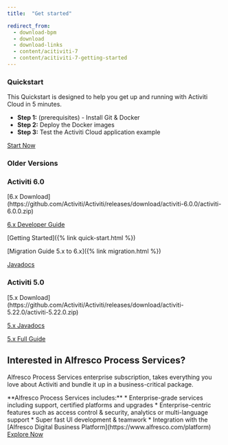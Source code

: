 ```yaml
---
title:  "Get started"

redirect_from:
  - download-bpm
  - download
  - download-links
  - content/acitiviti-7
  - content/acitiviti-7-getting-started
---
```

<div class="three-cards">
  <div class="three-cards__wrap">
    <div class="card three-cards__card">
      <h3 class="card__title">Quickstart</h3>
<div class="card__content" markdown='1'>
This Quickstart is designed to help you get up and running with Activiti Cloud in 5 minutes.

* **Step 1:** (prerequisites) - Install Git & Docker
* **Step 2:** Deploy the Docker images
* **Step 3:** Test the Activiti Cloud application example
</div>
      <div class="three-cards__card-cta">
        <a href="https://activiti.gitbooks.io/activiti-7-developers-guide/getting-started/quickstart.html" class="btn btn--large px-8 font-normal">Start Now</a>
      </div>
    </div>

  </div>
</div>

<div class="wrap py-4 xl:py-16 text-center">
  <h3 class="section-heading text-center">Older Versions</h3>
  <div class="flex flex-wrap justify-around">
  <div class="my-8 md:m-8 pb-2">
    <h3 class="section-heading xl:px-6">Activiti 6.0</h3>
  <div markdown='1'>
[6.x Download](https://github.com/Activiti/Activiti/releases/download/activiti-6.0.0/activiti-6.0.0.zip)

[6.x Developer Guide](/userguide)

[Getting Started]({% link quick-start.html %})

[Migration Guide 5.x to 6.x]({% link migration.html %})

[Javadocs](/javadocs)
</div>
  </div>
  <div class="my-8 md:m-8 pb-2">
    <h3 class="section-heading xl:px-6">Activiti 5.0</h3>
<div markdown='1'>
[5.x Download](https://github.com/Activiti/Activiti/releases/download/activiti-5.22.0/activiti-5.22.0.zip)

[5.x Javadocs](/javadocs)

[5.x Full Guide](https://github.com/Activiti/Activiti/releases/tag/activiti-5.22.0)
</div>
  </div>
</div>
</div>

<div class="bg-grey-light py-8 xl:py-16">
  <div class="wrap py-3 xl:pt-0">
    <div class="card border-grey">
      <h2 class="card__title text-center">Interested in Alfresco Process Services?</h2>
      <div class="card__content py-2 lg:pb-8 xl:px-8">
        <p>Alfresco Process Services enterprise subscription, takes everything you love about Activiti and bundle it up in a business-critical package.</p>
        <div class="flex flex-wrap mt-4 justify-between">
<div class="mb-4 md:mr-8" markdown='1'>
**Alfresco Process Services includes:**
* Enterprise-grade services including support, certified platforms and upgrades
* Enterprise-centric features such as access control & security, analytics or multi-language support
* Super fast UI development & teamwork
* Integration with the [Alfresco Digital Business Platform](https://www.alfresco.com/platform)
</div>
          <div class="self-center text-center mb-4 mx-auto">
            <a href="https://www.alfresco.com/platform/process-services-bpm" class="btn btn--large">Explore Now</a>
          </div>
        </div>
      </div>
    </div>
  </div>
</div>
